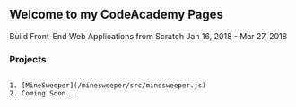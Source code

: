 ## Welcome to my CodeAcademy Pages
Build Front-End Web Applications from Scratch Jan 16, 2018 - Mar 27, 2018

### Projects


```

1. [MineSweeper](/minesweeper/src/minesweeper.js)
2. Coming Soon...


